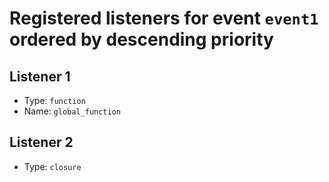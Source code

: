 # Registered listeners for event `event1` ordered by descending priority

## Listener 1

- Type: `function`
- Name: `global_function`

## Listener 2

- Type: `closure`

